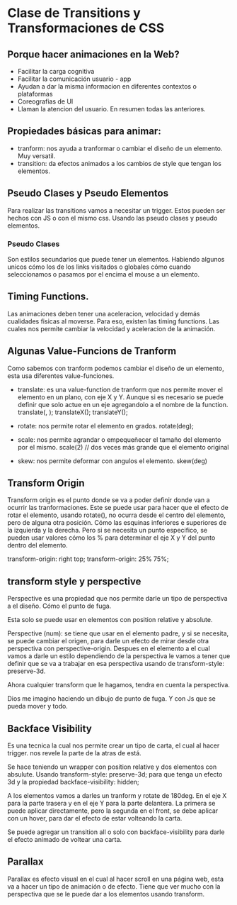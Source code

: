 # Clase de Transitions y Transformaciones de CSS

## Porque hacer animaciones en la Web?

- Facilitar la carga cognitiva
- Facilitar la comunicación usuario - app
- Ayudan a dar la misma informacion en diferentes contextos o plataformas
- Coreografias de UI
- Llaman la atencion del usuario. En resumen todas las anteriores.

## Propiedades básicas para animar:

- tranform: nos ayuda a tranformar o cambiar el diseño de un elemento. Muy versatil.
- transition: da efectos animados a los cambios de style que tengan los elementos. 

## Pseudo Clases y Pseudo Elementos

Para realizar las transitions vamos a necesitar un trigger. Estos pueden ser hechos con JS o con el mismo 
css. Usando las pseudo clases y pseudo elementos.

### Pseudo Clases

Son estilos secundarios que puede tener un elementos. Habiendo algunos unicos cómo los de los links visitados 
o globales cómo cuando seleccionamos o pasamos por el encima el mouse a un elemento.

## Timing Functions.

Las animaciones deben tener una aceleracion, velocidad y demás cualidades fisicas al moverse. 
Para eso, existen las timing functions. Las cuales nos permite cambiar la velocidad y aceleracion 
de la animación.

## Algunas Value-Funcions de Tranform

Como sabemos con tranform podemos cambiar el diseño de un elemento, esta usa diferentes value-funciones.

- translate: es una value-function de tranform que nos permite mover el elemento en un plano, con eje X y Y.
	Aunque si es necesario se puede definir que solo actue en un eje agregandolo a el nombre de la function.
	translate(<eje X>, <eje Y>);
	translateX();
	translateY();

- rotate: nos permite rotar el elemento en grados.
	rotate(<num>deg);

- scale: nos permite agrandar o empequeñecer el tamaño del elemento por el mismo.
	scale(2) // dos veces más grande que el elemento original

- skew: nos permite deformar con angulos el elemento. 
	skew(<num>deg)

## Transform Origin

Transform origin es el punto donde se va a poder definir donde van a ocurrir las tranformaciones. 
Este se puede usar para hacer que el efecto de rotar el elemento, usando rotate(), no ocurra 
desde el centro del elemento, pero de alguna otra posición. Cómo las esquinas 
inferiores e superiores de la izquierda y la derecha. Pero si se necesita un 
punto especifico, se pueden usar valores cómo los % para determinar el eje X y Y del punto 
dentro del elemento.

transform-origin: right top;
transform-origin: 25% 75%;

## transform style y perspective

Perspective es una propiedad que nos permite darle un tipo de perspectiva a el diseño. Cómo el punto de fuga. 

Esta solo se puede usar en elementos con position relative y absolute.

Perspective (num): se tiene que usar en el elemento padre, y si se necesita, se puede cambiar el origen, para darle un efecto de mirar desde otra
perspectiva con perspective-origin. 
Despues en el elemento a el cual vamos a darle un estilo dependiendo de la perspectiva le vamos a tener que definir que se va a
trabajar en esa perspectiva usando de transform-style: preserve-3d.

Ahora cualquier transform que le hagamos, tendra en cuenta la perspectiva.

Dios me imagino haciendo un dibujo de punto de fuga. Y con Js que se pueda mover y todo.

## Backface Visibility

Es una tecnica la cual nos permite crear un tipo de carta, el cual al hacer trigger. nos revele la parte de la atras de está.

Se hace teniendo un wrapper con position relative y dos elementos con absulute. Usando transform-style: preserve-3d; para que tenga un efecto 3d
y la propiedad backface-visibility: hidden;

A los elementos vamos a darles un tranform y rotate de 180deg. En el eje X para la parte trasera y en el eje Y para la parte delantera. La primera 
se puede aplicar directamente, pero la segunda en el front, se debe aplicar con un hover, para dar el efecto de estar volteando la carta.

Se puede agregar un transition all o solo con backface-visibility para darle el efecto animado de voltear una carta.

## Parallax

Parallax es efecto visual en el cual al hacer scroll en una página web, esta va a hacer un tipo de animación o de efecto. Tiene 
que ver mucho con la perspectiva que se le puede dar a los elementos usando transform.



